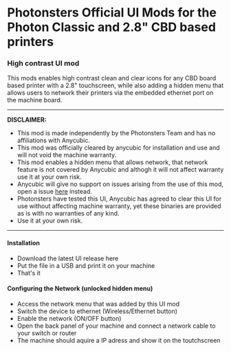 # Photonsters Official UI Mods for the Photon Classic and 2.8" CBD based printers

### High contrast UI mod

This mods enables high contrast clean and clear icons for any CBD board based printer with a 2.8" touchscreen, while also adding a hidden menu that allows users to network their printers via the embedded ethernet port on the machine board.

---

**DISCLAIMER:** 
- This mod is made independently by the Photonsters Team and has no affiliations with Anycubic.
- This mod was officially cleared by anycubic for installation and use and will not void the machine warranty.
- This mod enables a hidden menu that allows network, that network feature is not covered by Anycubic and althogh it will not affect warranty use it at your own risk.
- Anycubic will give no support on issues arising from the use of this mod, open a issue [here](../../issues/new) instead.
- Photonsters have tested this UI, Anycubic has agreed to clear this UI for use without affecting machine warranty, yet these binaries are provided as is with no warranties of any kind.
- Use it at your own risk.

---

#### Installation

- Download the latest UI release here
- Put the file in a USB and print it on your machine
- That's it

#### Configuring the Network (unlocked hidden menu)

- Access the network menu that was added by this UI mod
- Switch the device to ethernet (Wireless/Ethernet button)
- Enable the network (ON/OFF button)
- Open the back panel of your machine and connect a network cable to your switch or router
- The machine should aquire a IP adress and show it on the toutchscreen

